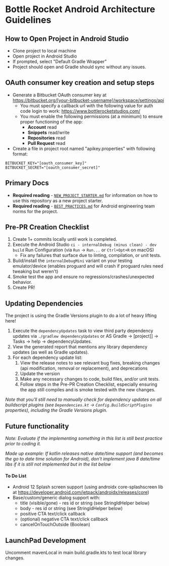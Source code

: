 Bottle Rocket Android Architecture Guidelines
=============================================

## How to Open Project in Android Studio
* Clone project to local machine
* Open project in Android Studio
* If prompted, select "Default Gradle Wrapper"
* Project should open and Gradle should sync without any issues.

## OAuth consumer key creation and setup steps
* Generate a Bitbucket OAuth consumer key at https://bitbucket.org/[your-bitbucket-username]/workspace/settings/api
    * You must specify a callback url with the following value for auth code login to work: https://www.bottlerocketstudios.com/
    * You must enable the following permissions (at a minimum) to ensure proper functioning of the app:
        * **Account** read
        * **Snippets** read/write
        * **Repositories** read
        * **Pull Request** read
* Create a file in project root named "apikey.properties" with following format:

```
BITBUCKET_KEY="[oauth_consumer_key]"
BITBUCKET_SECRET="[oauth_consumer_secret]"
```

## Primary Docs
* **Required reading** - [`NEW_PROJECT_STARTER.md`](./docs/NEW_PROJECT_STARTER.md) for information on how to use this repository as a new project starter.
* **Required reading** - [`BEST_PRACTICES.md`](./docs/BEST_PRACTICES.md) for Android engineering team norms for the project.

## Pre-PR Creation Checklist
1. Create 1+ commits locally until work is completed.
2. Execute the Android Studio `ci - internalDebug (minus clean) - dev build` Run Configuration (via `Run` -> `Run...` or `Ctrl+Opt+R` on macOS)
    * Fix any failures that surface due to linting, compilation, or unit tests.
3. Build/install the `internalDebugMini` variant on your testing emulator/device (enables proguard and will crash if proguard rules need tweaking but weren't)
4. Smoke test the app and ensure no regressions/crashes/unexpected behavior.
5. Create PR!

## Updating Dependencies
The project is using the Gradle Versions plugin to do a lot of heavy lifting here!

1. Execute the `dependencyUpdates` task to view third party dependency updates via `./gradlew dependencyUpdates` or AS Gradle -> [project]] -> Tasks -> help -> dependencyUpdates.
2. View the generated report that mentions any library dependency updates (as well as Gradle updates). 
3. For each dependency update list:
    1. View the release notes to see relevant bug fixes, breaking changes (api modification, removal or replacement), and deprecations
    2. Update the version
    3. Make any necessary changes to code, build files, and/or unit tests.
    4. Follow steps in the Pre-PR Creation Checklist, especially ensuring the app still compiles and is smoke tested with the new changes.

*Note that you'll still need to manually check for dependency updates on all buildscript plugins (see `Dependencies.kt` -> `Config.BuildScriptPlugins` properties), including the Gradle Versions plugin.*

## Future functionality
*Note: Evaluate if the implementing something in this list is still best practice prior to coding it.*

*Made up example: If kotlin releases native date/time support (and becomes the go to date time solution for Android), don't implement java 8 date/time libs if it is still not implemented but in the list below*

#### To Do List
* Android 12 Splash screen support (using androidx core-splashscreen lib at https://developer.android.com/jetpack/androidx/releases/core)
* Base/custom/generic dialog support with:
    * title (visible/gone) - res id or string (see StringIdHelper below)
    * body - res id or string (see StringIdHelper below)
    * positive CTA text/click callback
    * (optional) negative CTA text/click callback
    * cancelOnTouchOutside (Boolean)
    
## LaunchPad Development
Uncomment mavenLocal in main build.gradle.kts to test local library changes.